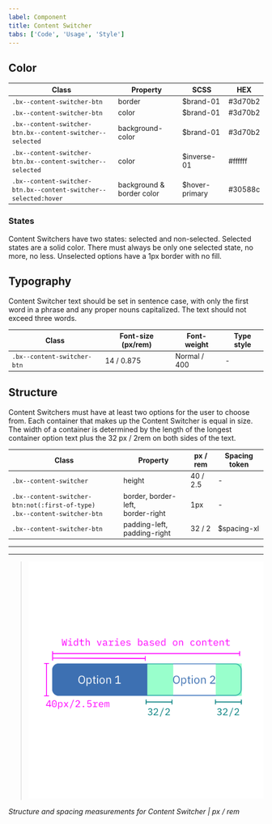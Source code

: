 ```yaml
---
label: Component
title: Content Switcher
tabs: ['Code', 'Usage', 'Style']
---
```


## Color

| Class                                                            | Property                  | SCSS           | HEX     |
| ---------------------------------------------------------------- | ------------------------- | -------------- | ------- |
| `.bx--content-switcher-btn`                                      | border                    | $brand-01      | #3d70b2 |
| `.bx--content-switcher-btn`                                      | color                     | $brand-01      | #3d70b2 |
| `.bx--content-switcher-btn.bx--content-switcher--selected`       | background-color          | $brand-01      | #3d70b2 |
| `.bx--content-switcher-btn.bx--content-switcher--selected`       | color                     | $inverse-01    | #ffffff |
| `.bx--content-switcher-btn.bx--content-switcher--selected:hover` | background & border color | $hover-primary | #30588c |

### States

Content Switchers have two states: selected and non-selected. Selected states are a solid color. There must always be only one selected state, no more, no less. Unselected options have a 1px border with no fill.

## Typography

Content Switcher text should be set in sentence case, with only the first word in a phrase and any proper nouns capitalized. The text should not exceed three words.

| Class                       | Font-size (px/rem) | Font-weight  | Type style |
| --------------------------- | ------------------ | ------------ | ---------- |
| `.bx--content-switcher-btn` | 14 / 0.875         | Normal / 400 | -          |

## Structure

Content Switchers must have at least two options for the user to choose from. Each container that makes up the Content Switcher is equal in size. The width of a container is determined by the length of the longest container option text plus the 32 px / 2rem on both sides of the text.

| Class                                                                             | Property                                | px / rem | Spacing token |
| --------------------------------------------------------------------------------- | --------------------------------------- | -------- | ------------- |
| `.bx--content-switcher`                                                           | height                                  | 40 / 2.5 | -             |
| `.bx--content-switcher-btn:not(:first-of-type)` </br> `.bx--content-switcher-btn` | border, border-left, </br> border-right | 1px      | -             |
| `.bx--content-switcher-btn`                                                       | padding-left, padding-right             | 32 / 2   | $spacing-xl   |

---

---

> ![Content switcher structure and spacing measurements](images/content-switcher-style-1.png)

_Structure and spacing measurements for Content Switcher | px / rem_
